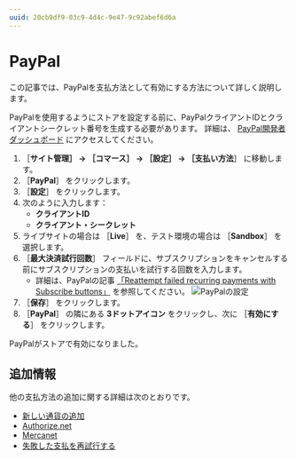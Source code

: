 ```yaml
---
uuid: 20cb9df9-03c9-4d4c-9e47-9c92abef6d6a
---
```

# PayPal

この記事では、PayPalを支払方法として有効にする方法について詳しく説明します。

PayPalを使用するようにストアを設定する前に、PayPalクライアントIDとクライアントシークレット番号を生成する必要があります。 詳細は、 [PayPal開発者ダッシュボード](https://developer.paypal.com/developer/applications/create) にアクセスしてください。

1. ［**サイト管理］ → ［コマース］ → ［設定］ → ［支払い方法**］ に移動します。
1. ［**PayPal**］ をクリックします。
1. ［**設定**］ をクリックします。
1. 次のように入力します：
    * **クライアントID**
    * **クライアント・シークレット**
1. ライブサイトの場合は ［**Live**］ を、テスト環境の場合は ［**Sandbox**］ を選択します。
1. ［**最大決済試行回数**］ フィールドに、サブスクリプションをキャンセルする前にサブスクリプションの支払いを試行する回数を入力します。
    * 詳細は、PayPalの記事 [「Reattempt failed recurring payments with Subscribe buttons」](https://developer.paypal.com/docs/paypal-payments-standard/integration-guide/reattempt-failed-payment/) を参照してください。 ![PayPalの設定](./paypal/images/01.png)
1. ［**保存**］ をクリックします。
1. ［**PayPal**］ の隣にある **3ドットアイコン** をクリックし、次に ［**有効にする**］ をクリックします。

PayPalがストアで有効になりました。

## 追加情報

他の支払方法の追加に関する詳細は次のとおりです。

* [新しい通貨の追加](../currencies/adding-a-new-currency.md)
* [Authorize.net](./authorize-net.md)
* [Mercanet](./mercanet.md)
* [失敗した支払を再試行する](https://developer.paypal.com/docs/paypal-payments-standard/integration-guide/reattempt-failed-payment/)
